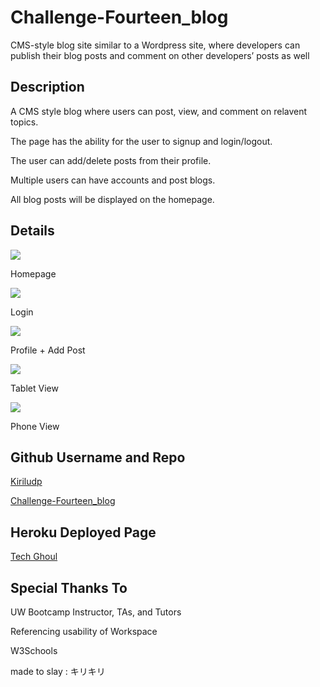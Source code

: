 # Challenge-Fourteen_blog
CMS-style blog site similar to a Wordpress site, where developers can publish their blog posts and comment on other developers’ posts as well


## Description 

A CMS style blog where users can post, view, and comment on relavent topics.

The page has the ability for the user to signup and login/logout. 

The user can add/delete posts from their profile.

Multiple users can have accounts and post blogs.

All blog posts will be displayed on the homepage.

## Details

<image src='assets\imgs\homepage.PNG'>

Homepage

<image src= 'assets\imgs\loginpage.PNG'>

Login

<image src = 'assets\imgs\profile.PNG'>

Profile + Add Post

<image src ='assets\imgs\tablet.PNG'>

Tablet View

<image src = 'assets\imgs\phone.PNG'>

Phone View

## Github Username and Repo

[Kiriludp](https://github.com/kiriludp)

[Challenge-Fourteen_blog](https://github.com/kiriludp/Challenge-Fourteen_blog)

## Heroku Deployed Page

[Tech Ghoul](https://tech-ghoul-blog.herokuapp.com/)


## Special Thanks To

UW Bootcamp Instructor, TAs, and Tutors 

Referencing usability of Workspace

W3Schools

made to slay : キリキリ

